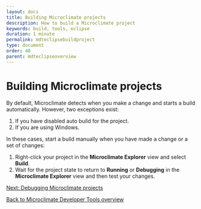 ```yaml
---
layout: docs
title: Building Microclimate projects
description: How to build a Microclimate project
keywords: build, tools, eclipse
duration: 1 minute
permalink: mdteclipsebuildproject
type: document
order: 40
parent: mdteclipseoverview
---
```


# Building Microclimate projects

By default, Microclimate detects when you make a change and starts a build automatically. However, two exceptions exist:

1. If you have disabled auto build for the project.
2. If you are using Windows.

In these cases, start a build manually when you have made a change or a set of changes:

1. Right-click your project in the **Microclimate Explorer** view and select **Build**.
2. Wait for the project state to return to **Running** or **Debugging** in the **Microclimate Explorer** view and then test your changes.

[Next: Debugging Microclimate projects](mdteclipsedebugproject)

[Back to Microclimate Developer Tools overview](mdteclipseoverview)
